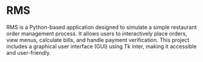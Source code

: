 # RMS
RMS is a Python-based application designed to simulate a simple restaurant order management process. It allows users to interactively place orders, view menus, calculate bills, and handle payment verification. This project includes a graphical user interface (GUI) using Tk inter, making it accessible and user-friendly.
